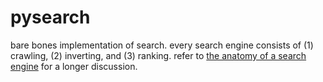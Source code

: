 # pysearch
bare bones implementation of search. every search engine consists of (1) crawling, (2) inverting, and (3) ranking. refer to [the anatomy of a search engine](http://infolab.stanford.edu/~backrub/google.html) for a longer discussion.